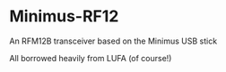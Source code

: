 Minimus-RF12
============

An RFM12B transceiver based on the Minimus USB stick

All borrowed heavily from LUFA (of course!)
